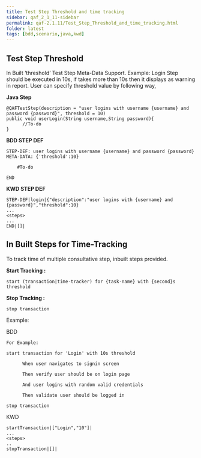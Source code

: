 ```yaml
---
title: Test Step Threshold and time tracking
sidebar: qaf_2_1_11-sidebar
permalink: qaf-2.1.11/Test_Step_Threshold_and_time_tracking.html
folder: latest
tags: [bdd,scenario,java,kwd]
---
```


## Test Step Threshold
In Built ‘threshold’ Test Step Meta-Data Support.
Example: Login Step should be executed in 10s, if takes more than 10s then it displays as warning in report.
User can specify threshold value by following way,
 
<b>Java Step</b>

```
@QAFTestStep(description = "user logins with username {username} and password {password}", threshold = 10)
public void userLogin(String username,String password){
      //To-do
}
```

<b>BDD STEP DEF</b>

```
STEP-DEF: user logins with username {username} and password {password}
META-DATA: {'threshold':10}
 
    #To-do 
 
END
```

<b>KWD STEP DEF</b>

```
STEP-DEF|login|{"description":"user logins with {username} and {password}","threshold":10}
...
<steps>
...
END|[]|
``` 

## In Built Steps for Time-Tracking

To track time of multiple consultative step, inbuilt steps provided.

<b>Start Tracking :</b> 

```
start (transaction|time-tracker) for {task-name} with {second}s threshold
```

<b>Stop Tracking :</b>

``` 
stop transaction
``` 

Example:

BDD

```
For Example:
 
start transaction for 'Login' with 10s threshold
 
      When user navigates to signin screen
 
      Then verify user should be on login page
 
      And user logins with random valid credentials
 
      Then validate user should be logged in
 
stop transaction
```

KWD

```
startTransaction|["Login","10"]|
...
<steps>
..
stopTransaction|[]|
```
